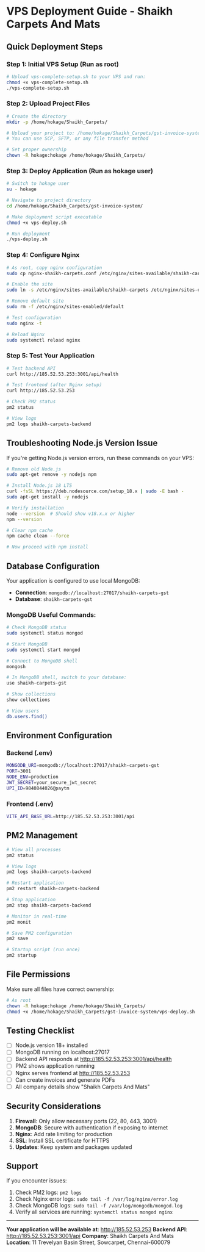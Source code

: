 # VPS Deployment Guide - Shaikh Carpets And Mats

## Quick Deployment Steps

### Step 1: Initial VPS Setup (Run as root)
```bash
# Upload vps-complete-setup.sh to your VPS and run:
chmod +x vps-complete-setup.sh
./vps-complete-setup.sh
```

### Step 2: Upload Project Files
```bash
# Create the directory
mkdir -p /home/hokage/Shaikh_Carpets/

# Upload your project to: /home/hokage/Shaikh_Carpets/gst-invoice-system/
# You can use SCP, SFTP, or any file transfer method

# Set proper ownership
chown -R hokage:hokage /home/hokage/Shaikh_Carpets/
```

### Step 3: Deploy Application (Run as hokage user)
```bash
# Switch to hokage user
su - hokage

# Navigate to project directory
cd /home/hokage/Shaikh_Carpets/gst-invoice-system/

# Make deployment script executable
chmod +x vps-deploy.sh

# Run deployment
./vps-deploy.sh
```

### Step 4: Configure Nginx
```bash
# As root, copy nginx configuration
sudo cp nginx-shaikh-carpets.conf /etc/nginx/sites-available/shaikh-carpets

# Enable the site
sudo ln -s /etc/nginx/sites-available/shaikh-carpets /etc/nginx/sites-enabled/

# Remove default site
sudo rm -f /etc/nginx/sites-enabled/default

# Test configuration
sudo nginx -t

# Reload Nginx
sudo systemctl reload nginx
```

### Step 5: Test Your Application
```bash
# Test backend API
curl http://185.52.53.253:3001/api/health

# Test frontend (after Nginx setup)
curl http://185.52.53.253

# Check PM2 status
pm2 status

# View logs
pm2 logs shaikh-carpets-backend
```

## Troubleshooting Node.js Version Issue

If you're getting Node.js version errors, run these commands on your VPS:

```bash
# Remove old Node.js
sudo apt-get remove -y nodejs npm

# Install Node.js 18 LTS
curl -fsSL https://deb.nodesource.com/setup_18.x | sudo -E bash -
sudo apt-get install -y nodejs

# Verify installation
node --version  # Should show v18.x.x or higher
npm --version

# Clear npm cache
npm cache clean --force

# Now proceed with npm install
```

## Database Configuration

Your application is configured to use local MongoDB:
- **Connection**: `mongodb://localhost:27017/shaikh-carpets-gst`
- **Database**: `shaikh-carpets-gst`

### MongoDB Useful Commands:
```bash
# Check MongoDB status
sudo systemctl status mongod

# Start MongoDB
sudo systemctl start mongod

# Connect to MongoDB shell
mongosh

# In MongoDB shell, switch to your database:
use shaikh-carpets-gst

# Show collections
show collections

# View users
db.users.find()
```

## Environment Configuration

### Backend (.env)
```bash
MONGODB_URI=mongodb://localhost:27017/shaikh-carpets-gst
PORT=3001
NODE_ENV=production
JWT_SECRET=your_secure_jwt_secret
UPI_ID=9840844026@paytm
```

### Frontend (.env)
```bash
VITE_API_BASE_URL=http://185.52.53.253:3001/api
```

## PM2 Management

```bash
# View all processes
pm2 status

# View logs
pm2 logs shaikh-carpets-backend

# Restart application
pm2 restart shaikh-carpets-backend

# Stop application
pm2 stop shaikh-carpets-backend

# Monitor in real-time
pm2 monit

# Save PM2 configuration
pm2 save

# Startup script (run once)
pm2 startup
```

## File Permissions

Make sure all files have correct ownership:
```bash
# As root
chown -R hokage:hokage /home/hokage/Shaikh_Carpets/
chmod +x /home/hokage/Shaikh_Carpets/gst-invoice-system/vps-deploy.sh
```

## Testing Checklist

- [ ] Node.js version 18+ installed
- [ ] MongoDB running on localhost:27017
- [ ] Backend API responds at http://185.52.53.253:3001/api/health
- [ ] PM2 shows application running
- [ ] Nginx serves frontend at http://185.52.53.253
- [ ] Can create invoices and generate PDFs
- [ ] All company details show "Shaikh Carpets And Mats"

## Security Considerations

1. **Firewall**: Only allow necessary ports (22, 80, 443, 3001)
2. **MongoDB**: Secure with authentication if exposing to internet
3. **Nginx**: Add rate limiting for production
4. **SSL**: Install SSL certificate for HTTPS
5. **Updates**: Keep system and packages updated

## Support

If you encounter issues:
1. Check PM2 logs: `pm2 logs`
2. Check Nginx error logs: `sudo tail -f /var/log/nginx/error.log`
3. Check MongoDB logs: `sudo tail -f /var/log/mongodb/mongod.log`
4. Verify all services are running: `systemctl status mongod nginx`

---

**Your application will be available at**: http://185.52.53.253
**Backend API**: http://185.52.53.253:3001/api
**Company**: Shaikh Carpets And Mats
**Location**: 11 Trevelyan Basin Street, Sowcarpet, Chennai-600079
